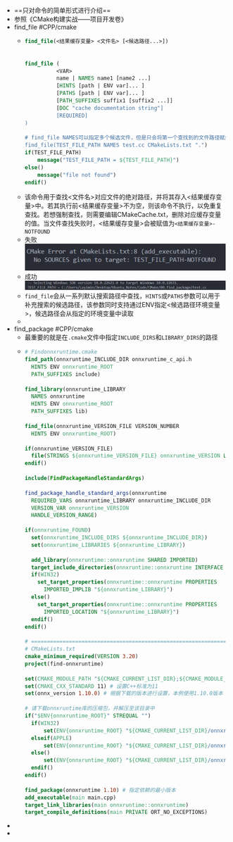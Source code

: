 - ==只对命令的简单形式进行介绍==
- 参照《CMake构建实战——项目开发卷》
- find_file #CPP/cmake
	- ```cmake
	  find_file(<结果缓存变量> <文件名> [<候选路径...>])
	  
	  
	  find_file (
	            <VAR>
	            name | NAMES name1 [name2 ...]
	            [HINTS [path | ENV var]... ]
	            [PATHS [path | ENV var]... ]
	            [PATH_SUFFIXES suffix1 [suffix2 ...]]
	            [DOC "cache documentation string"]
	            [REQUIRED]
	  )
	  
	  # find_file NAMES可以指定多个候选文件，但是只会将第一个查找到的文件路径赋给变量
	  find_file(TEST_FILE_PATH NAMES test.cc CMakeLists.txt ".")
	  if(TEST_FILE_PATH)
	      message("TEST_FILE_PATH = ${TEST_FILE_PATH}")
	  else()
	      message("file not found")
	  endif()
	  ```
	- 该命令用于查找<文件名>对应文件的绝对路径，并将其存入<结果缓存变量>中。若其执行前<结果缓存变量>不为空，则该命令不执行，以免重复查找。若想强制查找，则需要编辑CMakeCache.txt，删除对应缓存变量的值。当文件查找失败时，<结果缓存变量>会被赋值为`<结果缓存变量>-NOTFOUND`
	- 失败 ![image.png](../assets/image_1720191197315_0.png)
	- 成功 ![image.png](../assets/image_1720191251547_0.png)
	- `find_file`会从一系列默认搜索路径中查找，`HINTS`或`PATHS`参数可以用于补充搜索的候选路径，该参数同时支持通过ENV指定<候选路径环境变量>，候选路径会从指定的环境变量中读取
	-
- find_package #CPP/cmake
	- 最重要的就是在`.cmake`文件中指定`INCLUDE_DIRS`和`LIBRARY_DIRS`的路径
	- ```cmake
	  # Findonnxruntime.cmake
	  find_path(onnxruntime_INCLUDE_DIR onnxruntime_c_api.h
	    HINTS ENV onnxruntime_ROOT
	    PATH_SUFFIXES include)
	  
	  find_library(onnxruntime_LIBRARY
	    NAMES onnxruntime
	    HINTS ENV onnxruntime_ROOT
	    PATH_SUFFIXES lib)
	  
	  find_file(onnxruntime_VERSION_FILE VERSION_NUMBER
	    HINTS ENV onnxruntime_ROOT)
	  
	  if(onnxruntime_VERSION_FILE)
	    file(STRINGS ${onnxruntime_VERSION_FILE} onnxruntime_VERSION LIMIT_COUNT 1)
	  endif()
	  
	  include(FindPackageHandleStandardArgs)
	  
	  find_package_handle_standard_args(onnxruntime 
	    REQUIRED_VARS onnxruntime_LIBRARY onnxruntime_INCLUDE_DIR 
	    VERSION_VAR onnxruntime_VERSION
	    HANDLE_VERSION_RANGE)
	  
	  if(onnxruntime_FOUND)
	    set(onnxruntime_INCLUDE_DIRS ${onnxruntime_INCLUDE_DIR})
	    set(onnxruntime_LIBRARIES ${onnxruntime_LIBRARY})
	  
	    add_library(onnxruntime::onnxruntime SHARED IMPORTED)
	    target_include_directories(onnxruntime::onnxruntime INTERFACE ${onnxruntime_INCLUDE_DIRS})
	    if(WIN32)
	      set_target_properties(onnxruntime::onnxruntime PROPERTIES 
	        IMPORTED_IMPLIB "${onnxruntime_LIBRARY}")
	    else()
	      set_target_properties(onnxruntime::onnxruntime PROPERTIES 
	        IMPORTED_LOCATION "${onnxruntime_LIBRARY}")
	    endif()
	  endif()
	  
	  # ===============================================================================================================
	  # CMakeLists.txt
	  cmake_minimum_required(VERSION 3.20)
	  project(find-onnxruntime)
	  
	  set(CMAKE_MODULE_PATH "${CMAKE_CURRENT_LIST_DIR};${CMAKE_MODULE_PATH}")
	  set(CMAKE_CXX_STANDARD 11) # 设置C++标准为11
	  set(onnx_version 1.10.0) # 根据下载的版本进行设置，本例使用1.10.0版本
	  
	  # 请下载onnxruntime库的压缩包，并解压至该目录中
	  if("$ENV{onnxruntime_ROOT}" STREQUAL "")
	    if(WIN32)
	        set(ENV{onnxruntime_ROOT} "${CMAKE_CURRENT_LIST_DIR}/onnxruntime-win-x64-${onnx_version}")
	    elseif(APPLE)
	        set(ENV{onnxruntime_ROOT} "${CMAKE_CURRENT_LIST_DIR}/onnxruntime-osx-universal2-${onnx_version}")
	    else()
	        set(ENV{onnxruntime_ROOT} "${CMAKE_CURRENT_LIST_DIR}/onnxruntime-linux-x64-${onnx_version}")
	    endif()
	  endif()
	  
	  find_package(onnxruntime 1.10) # 指定依赖的最小版本
	  add_executable(main main.cpp)
	  target_link_libraries(main onnxruntime::onnxruntime)
	  target_compile_definitions(main PRIVATE ORT_NO_EXCEPTIONS)
	  ```
-
-
